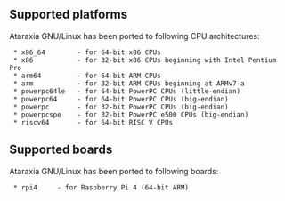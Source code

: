 ## Supported platforms
Ataraxia GNU/Linux has been ported to following CPU architectures:
```
 * x86_64        - for 64-bit x86 CPUs
 * x86           - for 32-bit x86 CPUs beginning with Intel Pentium Pro
 * arm64         - for 64-bit ARM CPUs
 * arm           - for 32-bit ARM CPUs beginning at ARMv7-a
 * powerpc64le   - for 64-bit PowerPC CPUs (little-endian)
 * powerpc64     - for 64-bit PowerPC CPUs (big-endian)
 * powerpc       - for 32-bit PowerPC CPUs (big-endian)
 * powerpcspe    - for 32-bit PowerPC e500 CPUs (big-endian)
 * riscv64       - for 64-bit RISC V CPUs
```

## Supported boards
Ataraxia GNU/Linux has been ported to following boards:
```
 * rpi4		- for Raspberry Pi 4 (64-bit ARM)
```
